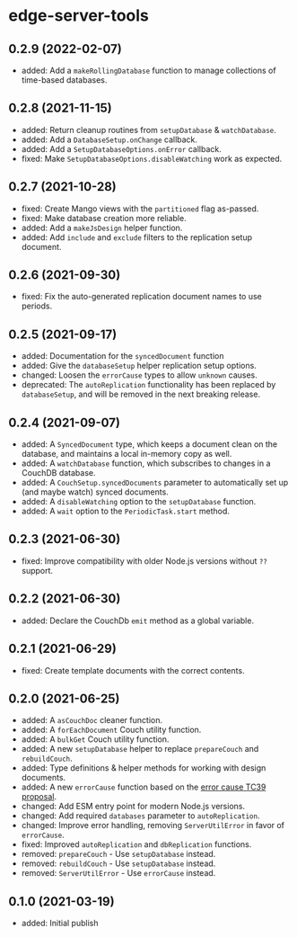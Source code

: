 # edge-server-tools

## 0.2.9 (2022-02-07)

- added: Add a `makeRollingDatabase` function to manage collections of time-based databases.

## 0.2.8 (2021-11-15)

- added: Return cleanup routines from `setupDatabase` & `watchDatabase`.
- added: Add a `DatabaseSetup.onChange` callback.
- added: Add a `SetupDatabaseOptions.onError` callback.
- fixed: Make `SetupDatabaseOptions.disableWatching` work as expected.

## 0.2.7 (2021-10-28)

- fixed: Create Mango views with the `partitioned` flag as-passed.
- fixed: Make database creation more reliable.
- added: Add a `makeJsDesign` helper function.
- added: Add `include` and `exclude` filters to the replication setup document.

## 0.2.6 (2021-09-30)

- fixed: Fix the auto-generated replication document names to use periods.

## 0.2.5 (2021-09-17)

- added: Documentation for the `syncedDocument` function
- added: Give the `databaseSetup` helper replication setup options.
- changed: Loosen the `errorCause` types to allow `unknown` causes.
- deprecated: The `autoReplication` functionality has been replaced by `databaseSetup`, and will be removed in the next breaking release.

## 0.2.4 (2021-09-07)

- added: A `SyncedDocument` type, which keeps a document clean on the database, and maintains a local in-memory copy as well.
- added: A `watchDatabase` function, which subscribes to changes in a CouchDB database.
- added: A `CouchSetup.syncedDocuments` parameter to automatically set up (and maybe watch) synced documents.
- added: A `disableWatching` option to the `setupDatabase` function.
- added: A `wait` option to the `PeriodicTask.start` method.

## 0.2.3 (2021-06-30)

- fixed: Improve compatibility with older Node.js versions without `??` support.

## 0.2.2 (2021-06-30)

- added: Declare the CouchDb `emit` method as a global variable.

## 0.2.1 (2021-06-29)

- fixed: Create template documents with the correct contents.

## 0.2.0 (2021-06-25)

- added: A `asCouchDoc` cleaner function.
- added: A `forEachDocument` Couch utility function.
- added: A `bulkGet` Couch utility function.
- added: A new `setupDatabase` helper to replace `prepareCouch` and `rebuildCouch`.
- added: Type definitions & helper methods for working with design documents.
- added: A new `errorCause` function based on the [error cause TC39 proposal](https://github.com/tc39/proposal-error-cause).
- changed: Add ESM entry point for modern Node.js versions.
- changed: Add required `databases` parameter to `autoReplication`.
- changed: Improve error handling, removing `ServerUtilError` in favor of `errorCause`.
- fixed: Improved `autoReplication` and `dbReplication` functions.
- removed: `prepareCouch` - Use `setupDatabase` instead.
- removed: `rebuildCouch` - Use `setupDatabase` instead.
- removed: `ServerUtilError` - Use `errorCause` instead.

## 0.1.0 (2021-03-19)

- added: Initial publish
